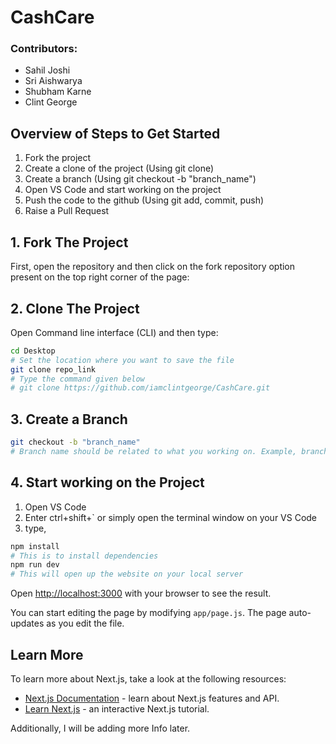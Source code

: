 # CashCare

### Contributors:

- Sahil Joshi
- Sri Aishwarya
- Shubham Karne
- Clint George

## Overview of Steps to Get Started

1. Fork the project
2. Create a clone of the project (Using git clone)
3. Create a branch (Using git checkout -b "branch_name")
4. Open VS Code and start working on the project
5. Push the code to the github (Using git add, commit, push)
6. Raise a Pull Request

## 1. Fork The Project

First, open the repository and then click on the fork repository option present on the top right corner of the page:

## 2. Clone The Project

Open Command line interface (CLI) and then type:

```bash
cd Desktop
# Set the location where you want to save the file
git clone repo_link
# Type the command given below
# git clone https://github.com/iamclintgeorge/CashCare.git
```

## 3. Create a Branch

```bash
git checkout -b "branch_name"
# Branch name should be related to what you working on. Example, branch name may look like "feature/header"
```

## 4. Start working on the Project

1. Open VS Code
2. Enter ctrl+shift+` or simply open the terminal window on your VS Code
3. type,

```bash
npm install
# This is to install dependencies
npm run dev
# This will open up the website on your local server
```

Open [http://localhost:3000](http://localhost:3000) with your browser to see the result.

You can start editing the page by modifying `app/page.js`. The page auto-updates as you edit the file.

## Learn More

To learn more about Next.js, take a look at the following resources:

- [Next.js Documentation](https://nextjs.org/docs) - learn about Next.js features and API.
- [Learn Next.js](https://nextjs.org/learn) - an interactive Next.js tutorial.

Additionally, I will be adding more Info later.
